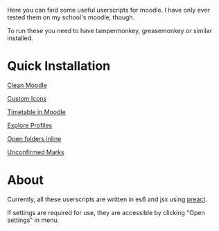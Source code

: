 Here you can find some useful userscripts for moodle. I have only ever tested them on my school's moodle, though.

To run these you need to have tampermonkey, greasemonkey or similar installed.

# Quick Installation

[Clean Moodle](https://github.com/melusc/moodle_userscripts/raw/master/dist/Clean%20Moodle/Clean%20Moodle.user.js)

[Custom Icons](https://github.com/melusc/moodle_userscripts/raw/master/dist/Custom%20Icons/Custom%20Icons.user.js)

[Timetable in Moodle](https://github.com/melusc/moodle_userscripts/raw/master/dist/Timetable%20v5/Timetable%20v5.user.js)

[Explore Profiles](https://github.com/melusc/moodle_userscripts/raw/master/dist/Explore%20Profiles/Explore%20Profiles.user.js)

[Open folders inline](https://github.com/melusc/moodle_userscripts/raw/master/dist/Open%20folders%20inline/Open%20folders%20inline%20preact.user.js)

[Unconfirmed Marks](https://github.com/melusc/moodle_userscripts/raw/master/dist/Unconfirmed%20Marks/Unconfirmed%20Marks%20Preact.user.js)

# About

Currently, all these userscripts are written in es6 and jsx using [preact](https://github.com/preactjs/preact).

If settings are required for use, they are accessible by clicking "Open settings" in menu.
